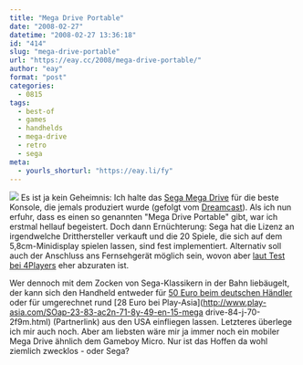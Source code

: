 ```yaml
---
title: "Mega Drive Portable"
date: "2008-02-27"
datetime: "2008-02-27 13:36:18"
id: "414"
slug: "mega-drive-portable"
url: "https://eay.cc/2008/mega-drive-portable/"
author: "eay"
format: "post"
categories:
  - 0815
tags:
  - best-of
  - games
  - handhelds
  - mega-drive
  - retro
  - sega
meta:
  - yourls_shorturl: "https://eay.li/fy"
---
```


![](/uploads/2008/megadriveportable.jpg) Es ist ja kein Geheimnis: Ich halte das [Sega Mega Drive](http://de.wikipedia.org/wiki/Sega_Mega_Drive) für die beste Konsole, die jemals produziert wurde (gefolgt vom [Dreamcast](//eay.cc/2007/jubilaum/)). Als ich nun erfuhr, dass es einen so genannten "Mega Drive Portable" gibt, war ich erstmal hellauf begeistert. Doch dann Ernüchterung: Sega hat die Lizenz an irgendwelche Dritthersteller verkauft und die 20 Spiele, die sich auf dem 5,8cm-Minidisplay spielen lassen, sind fest implementiert. Alternativ soll auch der Anschluss ans Fernsehgerät möglich sein, wovon aber [laut Test bei 4Players](http://www.4players.de/4players.php/dispbericht/PC-CDROM/Special/10473/7153/0/Mega_Drive_Portable.html) eher abzuraten ist.

Wer dennoch mit dem Zocken von Sega-Klassikern in der Bahn liebäugelt, der kann sich den Handheld entweder für [50 Euro beim deutschen Händler](http://megadrive-portable.de/) oder für umgerechnet rund [28 Euro bei Play-Asia](http://www.play-asia.com/SOap-23-83-ac2n-71-8y-49-en-15-mega drive-84-j-70-2f9m.html) (Partnerlink) aus den USA einfliegen lassen. Letzteres überlege ich mir auch noch. Aber am liebsten wäre mir ja immer noch ein mobiler Mega Drive ähnlich dem Gameboy Micro. Nur ist das Hoffen da wohl ziemlich zwecklos - oder Sega?
